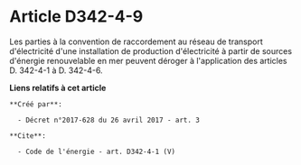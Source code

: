 # Article D342-4-9

Les parties à la convention de raccordement au réseau de transport d'électricité d'une installation de production
d'électricité à partir de sources d'énergie renouvelable en mer peuvent déroger à l'application des articles D. 342-4-1 à D.
342-4-6.

**Liens relatifs à cet article**

	**Créé par**:

	  - Décret n°2017-628 du 26 avril 2017 - art. 3

	**Cite**:

	  - Code de l'énergie - art. D342-4-1 (V)
